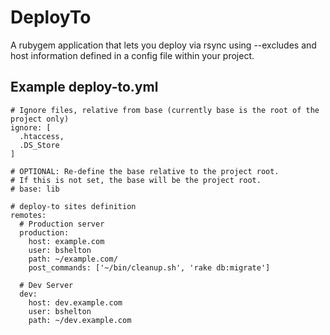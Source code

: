 # DeployTo

A rubygem application that lets you deploy via rsync using --excludes and host information defined in a config file within your project.

## Example deploy-to.yml
    
    # Ignore files, relative from base (currently base is the root of the project only)
    ignore: [
      .htaccess,
      .DS_Store
    ]
    
    # OPTIONAL: Re-define the base relative to the project root.
    # If this is not set, the base will be the project root.
    # base: lib

    # deploy-to sites definition
    remotes:
      # Production server
      production:
        host: example.com
        user: bshelton
        path: ~/example.com/
        post_commands: ['~/bin/cleanup.sh', 'rake db:migrate']
      
      # Dev Server
      dev:
        host: dev.example.com
        user: bshelton
        path: ~/dev.example.com
